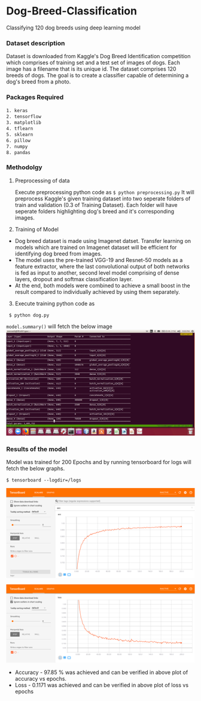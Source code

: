 # Dog-Breed-Classification
Classifying 120 dog breeds using deep learning model
### Dataset description
Dataset is downloaded from Kaggle's Dog Breed Identification competition which comprises of training set and a test set of images of dogs. Each image has a filename that is its unique id. The dataset comprises 120 breeds of dogs. The goal  is to create a classifier capable of determining a dog's breed from a photo.
### Packages Required
```
1. keras
2. tensorflow
3. matplotlib
4. tflearn
5. sklearn
6. pillow
7. numpy
8. pandas
```

### Methodolgy
1. Preprocessing of data

    Execute preprocessing python code as 
   `
   $ python preprocessing.py
 ` 
It will preprocess Kaggle's given training dataset into two seperate folders of train and validation (0.3 of Training Dataset). Each folder will have seperate folders highlighting dog's breed and it's corresponding images.

2. Training of Model
* Dog breed dataset is made using Imagenet datset. Transfer learning on models which are trained on Imagenet dataset will be efficient for identifying dog breed from images. 
* The model uses the pre-trained VGG-19 and Resnet-50 models as a feature extractor, where the last convolutional output of both networks is fed as input to another, second level model comprising of dense layers, dropout and softmax classification layer.
* At the end, both models were combined to achieve a small boost in the result compared to individually achieved by using them separately. 

3. Execute training python code as 
  
  ```
   $ python dog.py
  ```

`model.summary()` will fetch the below image
![alt text](https://github.com/avenash97/Dog-Breed-Classification/blob/master/Screenshot%20from%202018-10-27%2021-05-22.png)

### Results of the model

Model was trained for 200 Epochs and by running tensorboard for logs will fetch the below graphs.
   
   ```
  $ tensorboard --logdir=/logs
  ```
![alt text](https://github.com/avenash97/Dog-Breed-Classification/blob/master/Images/Accuracy1.png)

![alt text](https://github.com/avenash97/Dog-Breed-Classification/blob/master/Images/Loss1.png)



* Accuracy - 97.85 % was achieved and can be verified in above plot of accuracy vs epochs.
* Loss - 0.1171 was achieved and can be verified in above plot of loss vs epochs
